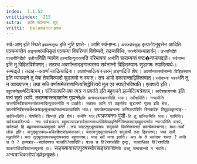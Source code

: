 ```yaml
---
index:  7.1.52
vrittiindex:  215
sutra:  आमि सर्वनाम्नः सुट्
vritti:  balamanorama 
---
```


सर्व-आम् इति स्थिते `ह्रस्वनद्यापः` इति नुटि प्राप्ते-। आमि सर्वनाम्नः। `अज्जसेरसुक्` इत्यतोऽनुवृत्तेन आदिति पञ्चम्यन्तेन `अङ्गस्ये`त्यधिकृतं पञ्चम्या विपरिणतं विशेष्यते, तदन्तविधिः, `परस्ये`त्यध्याहार्यम्। `उभयनिर्देशे पञ्चमीनिर्देशो बलीया`निति न्यायेन `तस्मादित्युत्तरस्ये`ति परिभाषया `आमी`ति सप्तम्यन्तं षष्ट�न्तमापद्यते। `सर्वनाम्न` इति तु विहितविशेषणम्। ततश्च अवर्णान्तादङ्गात्परस्य सर्वनाम्नो विहितस्यामः सुडागमः स्यादित्यर्थः। सम्पद्यते। तदाह--अवर्णान्तादित्यादिना। `अवर्णान्ता`दित्यनन्तरम् `अङ्गा`दिति शेषः। `अवर्णान्तात्सर्वनाम्नो विहितस्याम` इति व्याख्याने तु येषां तेषामित्यादौ सुडागमो न स्यात्। तत्र आमो दकारान्ताद्विहितत्वात्। `सर्वनाम्नः परस्ये`ति तु न व्याख्यातम्। तथा सति वर्णाश्रमेतराणामित्यसिद्धेरित्यग्रे मूल एव स्पष्टीभविष्यति। एत्वषत्वे इति। `बहुवचनेझल्ये`दित्येत्वम्। संनिपातपरिभाषा त्वत्र न प्रवर्तते इति बहुवचने झल्येदित्यत्रेक्तम्। `आदेशप्रत्यययोः` इति षत्वं सुटो।ञपि, तदागमास्तद्ग्रहणेन गृह्यन्ते` इति प्रत्ययावयवत्वादिति भावः। सर्वेषामिति। नन्वामीति सप्तमीनिर्देशसामर्थ्यात्तस्मादित्युत्तरस्येति न प्रवर्तते। ततश्च आमि परे प्रकृतेरेव सुडागमो युक्त इति चेन्न, सप्तमीनिर्देशस्य `त्रेस्त्रयः` इत्युत्तरार्थमावश्यकत्वादिति भावः। सप्तकेम्यवचनस्य ङसिङ्योरिति स्मिन्नादेशं सिद्धवत्कृत्याह--सर्वस्मिन्निति। शेषमिति। शिष्यते इति शेषं। कर्मणि घञ्। `घञजबन्ताः पुंसी`-ति तु प्रायिकमिति भावः। एवमिति। सर्वशब्दवदित्यर्थः। नच सर्वशब्दस्य बहुत्वव्यापकसर्वत्वात्मकधर्मविशेषप्रवृत्तिनिमित्तकत्वाद्बहुवचनमेव न्याय्यमिति वाच्यं, सर्वशब्दो हि बह्ववयवारब्धसमुदाये वर्तते। तत्र यदाऽनुद्भूतावयवः समुदायो विवक्षितस्तदा भवत्येकवचनम्। यथा-सर्वो लोक इति। अनुद्भूतत्वम्=अविवक्षितसंख्याकत्वम्। यदात्वनुद्भूतावयवकौ समुदायौ तदा द्विवचनम्। यथा सर्वौ व्यूहाविति। यदा तूद्भूतावयवसमुदायस्तदा बहुवचनम्। यथा सर्वे जना इतचि। अथ के ते सर्वादयः शब्दाः ? कति च ते ? इत्यत्राह--सर्वादयश्च पञ्चतिं?रशदिति। पञ्च च तिं?रशच्चेति द्वन्द्वः, पञ्चाधिका तिं?रशदिति शाकपार्थिवादित्वात्तत्पुरुषो वा। `सङ्ख्यायास्तत्पुरुषस्योपसङ्ख्यानां`मिति डच्तु समासान्तो न भवति। `अन्यत्राधिकलोपा`द#इत्युक्तेः।

